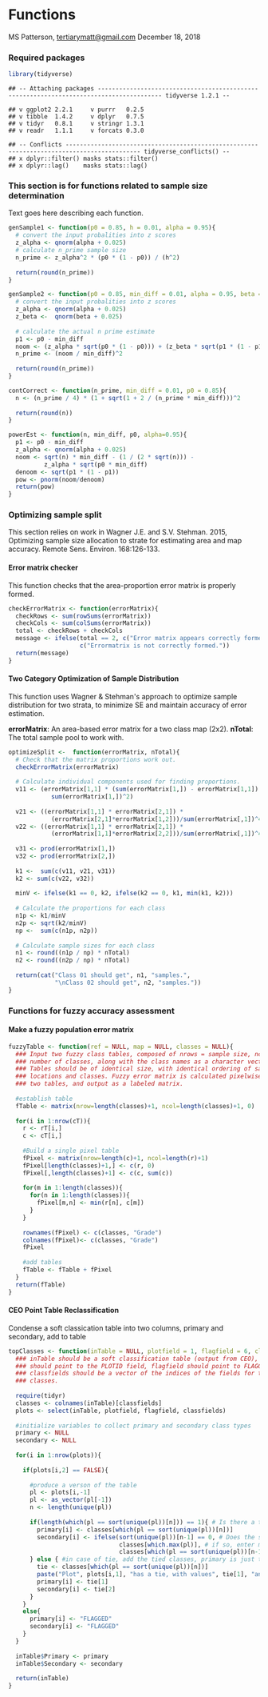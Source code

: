Functions
================
MS Patterson, <tertiarymatt@gmail.com>
December 18, 2018

### Required packages

``` r
library(tidyverse)
```

    ## -- Attaching packages ---------------------------------------------------------------------------------------- tidyverse 1.2.1 --

    ## v ggplot2 2.2.1     v purrr   0.2.5
    ## v tibble  1.4.2     v dplyr   0.7.5
    ## v tidyr   0.8.1     v stringr 1.3.1
    ## v readr   1.1.1     v forcats 0.3.0

    ## -- Conflicts ------------------------------------------------------------------------------------------- tidyverse_conflicts() --
    ## x dplyr::filter() masks stats::filter()
    ## x dplyr::lag()    masks stats::lag()

### This section is for functions related to sample size determination

Text goes here describing each function.

``` r
genSample1 <- function(p0 = 0.85, h = 0.01, alpha = 0.95){
  # convert the input probalities into z scores
  z_alpha <- qnorm(alpha + 0.025)
  # calculate n_prime sample size
  n_prime <- z_alpha^2 * (p0 * (1 - p0)) / (h^2)
  
  return(round(n_prime))
}

genSample2 <- function(p0 = 0.85, min_diff = 0.01, alpha = 0.95, beta = 0.95){
  # convert the input probalities into z scores
  z_alpha <- qnorm(alpha + 0.025)
  z_beta <-  qnorm(beta + 0.025)
  
  # calculate the actual n prime estimate 
  p1 <- p0 - min_diff
  noom <- (z_alpha * sqrt(p0 * (1 - p0))) + (z_beta * sqrt(p1 * (1 - p1)))
  n_prime <- (noom / min_diff)^2
  
  return(round(n_prime))
}

contCorrect <- function(n_prime, min_diff = 0.01, p0 = 0.85){
  n <- (n_prime / 4) * (1 + sqrt(1 + 2 / (n_prime * min_diff)))^2
  
  return(round(n))
}

powerEst <- function(n, min_diff, p0, alpha=0.95){
  p1 <- p0 - min_diff
  z_alpha <- qnorm(alpha + 0.025)
  noom <- sqrt(n) * min_diff - (1 / (2 * sqrt(n))) - 
          z_alpha * sqrt(p0 * min_diff)
  denoom <- sqrt(p1 * (1 - p1))
  pow <- pnorm(noom/denoom)
  return(pow)
}
```

### Optimizing sample split

This section relies on work in Wagner J.E. and S.V. Stehman. 2015, Optimizing sample size allocation to strate for estimating area and map accuracy. Remote Sens. Environ. 168:126-133.

#### Error matrix checker

This function checks that the area-proportion error matrix is properly formed.

``` r
checkErrorMatrix <- function(errorMatrix){
  checkRows <- sum(rowSums(errorMatrix))
  checkCols <- sum(colSums(errorMatrix))
  total <- checkRows + checkCols
  message <- ifelse(total == 2, c("Error matrix appears correctly formed."),
                    c("Errormatrix is not correctly formed."))
  return(message)
}
```

#### Two Category Optimization of Sample Distribution

This function uses Wagner & Stehman's approach to optimize sample distribution for two strata, to minimize SE and maintain accuracy of error estimation.

**errorMatrix**: An area-based error matrix for a two class map (2x2).
**nTotal**: The total sample pool to work with.

``` r
optimizeSplit <-  function(errorMatrix, nTotal){
  # Check that the matrix proportions work out. 
  checkErrorMatrix(errorMatrix)
  
  # Calculate individual components used for finding proportions. 
  v11 <- (errorMatrix[1,1] * (sum(errorMatrix[1,]) - errorMatrix[1,1]) / 
            sum(errorMatrix[1,])^2)
  
  v21 <- ((errorMatrix[1,1] * errorMatrix[2,1]) * 
            (errorMatrix[2,1]*errorMatrix[1,2]))/sum(errorMatrix[,1])^4
  v22 <- ((errorMatrix[1,1] * errorMatrix[2,1]) * 
            (errorMatrix[1,1]*errorMatrix[2,2]))/sum(errorMatrix[,1])^4
  
  v31 <- prod(errorMatrix[1,])
  v32 <- prod(errorMatrix[2,])
  
  k1 <-  sum(c(v11, v21, v31))
  k2 <- sum(c(v22, v32))
  
  minV <- ifelse(k1 == 0, k2, ifelse(k2 == 0, k1, min(k1, k2)))
  
  # Calculate the proportions for each class
  n1p <- k1/minV
  n2p <- sqrt(k2/minV)
  np <-  sum(c(n1p, n2p))
  
  # Calculate sample sizes for each class
  n1 <- round((n1p / np) * nTotal)
  n2 <- round((n2p / np) * nTotal)
  
  return(cat("Class 01 should get", n1, "samples.", 
             "\nClass 02 should get", n2, "samples."))
}
```

### Functions for fuzzy accuracy assessment

#### Make a fuzzy population error matrix

``` r
fuzzyTable <- function(ref = NULL, map = NULL, classes = NULL){
  ### Input two fuzzy class tables, composed of nrows = sample size, ncols =
  ### number of classes, along with the class names as a character vector.
  ### Tables should be of identical size, with identical ordering of sample
  ### locations and classes. Fuzzy error matrix is calculated pixelwise for the
  ### two tables, and output as a labeled matrix.
  
  #establish table
  fTable <- matrix(nrow=length(classes)+1, ncol=length(classes)+1, 0)
  
  for(i in 1:nrow(cT)){
    r <- rT[i,]
    c <- cT[i,]
    
    #Build a single pixel table
    fPixel <- matrix(nrow=length(c)+1, ncol=length(r)+1)
    fPixel[length(classes)+1,] <- c(r, 0)
    fPixel[,length(classes)+1] <- c(c, sum(c))
    
    for(m in 1:length(classes)){
      for(n in 1:length(classes)){
        fPixel[m,n] <- min(r[n], c[m])
      }
    }
    
    rownames(fPixel) <- c(classes, "Grade")
    colnames(fPixel)<- c(classes, "Grade")
    fPixel
    
    #add tables
    fTable <- fTable + fPixel
  }
  return(fTable)
}
```

#### CEO Point Table Reclassification

Condense a soft classication table into two columns, primary and secondary, add to table

``` r
topClasses <- function(inTable = NULL, plotfield = 1, flagfield = 6, classfields = NULL){
  ### inTable should be a soft classification table (output from CEO), plotField
  ### should point to the PLOTID field, flagfield should point to FLAGGED field,
  ### classfields should be a vector of the indices of the fields for the
  ### classes.
  
  require(tidyr)
  classes <- colnames(inTable)[classfields]
  plots <- select(inTable, plotfield, flagfield, classfields)
  
  #initialize variables to collect primary and secondary class types
  primary <- NULL
  secondary <- NULL
  
  for(i in 1:nrow(plots)){
    
    if(plots[i,2] == FALSE){
      
      #produce a verson of the table
      pl <- plots[i,-1]
      pl <- as_vector(pl[-1])
      n <- length(unique(pl))
      
      if(length(which(pl == sort(unique(pl))[n])) == 1){ # Is there a tie?
        primary[i] <- classes[which(pl == sort(unique(pl))[n])]
        secondary[i] <- ifelse(sort(unique(pl))[n-1] == 0, # Does the second highest cover has a score of zero?
                               classes[which.max(pl)], # if so, enter max again
                               classes[which(pl == sort(unique(pl))[n-1])]) #if not enter second highest
      } else { #in case of tie, add the tied classes, primary is just the first field encountered
        tie <- classes[which(pl == sort(unique(pl))[n])]
        paste("Plot", plots[i,1], "has a tie, with values", tie[1], "and", tie[2])
        primary[i] <- tie[1]
        secondary[i] <- tie[2]
      }
    }
    else{
      primary[i] <- "FLAGGED"
      secondary[i] <- "FLAGGED"
    }
  }
  
  inTable$Primary <- primary
  inTable$Secondary <- secondary
  
  return(inTable)
}
```
